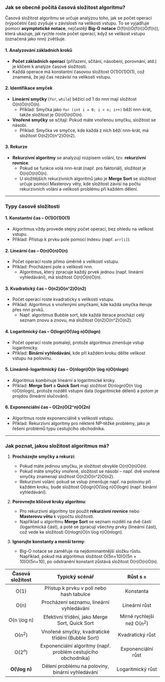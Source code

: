 ### Jak se obecně počítá časová složitost algoritmu?

Časová složitost algoritmu se určuje analýzou toho, jak se počet operací (výpočetní čas) zvyšuje v závislosti na velikosti vstupu. To se vyjadřuje pomocí **asymptotické notace**, nejčastěji **Big-O notace** O(f(n))O(f(n))O(f(n)), která ukazuje, jak rychle roste počet operací, když se velikost vstupu (označená jako nnn) zvětšuje.

#### 1. **Analyzování základních kroků**

- **Počet základních operací** (přiřazení, sčítání, násobení, porovnání, atd.) je klíčem k analýze časové složitosti.
- Každá operace má konstantní časovou složitost O(1)O(1)O(1), což znamená, že její čas nezávisí na velikosti vstupu.

#### 2. **Identifikace smyček**

- **Lineární smyčky** (`for`, `while`) běžící od 1 do nnn mají složitost O(n)O(n)O(n).
    - Příklad: Smyčka jako `for (int i = 0; i < n; i++)` běží nnn-krát, takže složitost je O(n)O(n)O(n).
- **Vnořené smyčky** se sčítají: Pokud máte vnořenou smyčku, složitost se násobí.
    - Příklad: Smyčka ve smyčce, kde každá z nich běží nnn-krát, má složitost O(n2)O(n^2)O(n2).

#### 3. **Rekurze**

- **Rekurzivní algoritmy** se analyzují rozpisem volání, tzv. **rekurzivní rovnice**.
    - Pokud se funkce volá nnn-krát (např. pro faktoriál), složitost je O(n)O(n)O(n).
    - U složitějších rekurzivních algoritmů jako je **Merge Sort** se složitost určuje pomocí Masterovy věty, kde složitost závisí na počtu rekurzivních volání a velikosti problému při každém dělení.

---

### Typy časové složitosti

#### 1. **Konstantní čas – O(1)O(1)O(1)**

- Algoritmus vždy provede stejný počet operací, bez ohledu na velikost vstupu.
- Příklad: Přístup k prvku pole pomocí indexu (např. `arr[i]`).

#### 2. **Lineární čas – O(n)O(n)O(n)**

- Počet operací roste přímo úměrně s velikostí vstupu.
- Příklad: Procházení pole o velikosti nnn.
    - Algoritmus, který zpracuje každý prvek jednou (např. lineární vyhledávání), má složitost O(n)O(n)O(n).

#### 3. **Kvadratický čas – O(n2)O(n^2)O(n2)**

- Počet operací roste kvadraticky s velikostí vstupu.
- Příklad: Algoritmus s vnořenými smyčkami, kde každá smyčka iteruje přes nnn prvků.
    - Např. algoritmus Bubble sort, kde každá iterace prochází celý seznam znovu a znovu, má složitost O(n2)O(n^2)O(n2).

#### 4. **Logaritmický čas – O(log⁡n)O(\log n)O(logn)**

- Počet operací roste pomaleji, protože algoritmus zmenšuje vstup logaritmicky.
- Příklad: **Binární vyhledávání**, kde při každém kroku dělíte velikost vstupu na polovinu.

#### 5. **Lineárně-logaritmický čas – O(nlog⁡n)O(n \log n)O(nlogn)**

- Algoritmus kombinuje lineární a logaritmické kroky.
- Příklad: **Merge Sort** a **Quick Sort** mají složitost O(nlog⁡n)O(n \log n)O(nlogn), protože rozdělí vstupní data (logaritmické dělení) a potom je projdou (lineární slučování).

#### 6. **Exponenciální čas – O(2n)O(2^n)O(2n)**

- Algoritmus roste exponenciálně s velikostí vstupu.
- Příklad: Rekurzivní algoritmy pro některé NP-těžké problémy, jako je řešení problémů typu cestujícího obchodníka.

---

### Jak poznat, jakou složitost algoritmus má?

1. **Procházejte smyčky a rekurzi**:
    
    - Pokud máte jedinou smyčku, je složitost obvykle O(n)O(n)O(n).
    - Pokud máte smyčky vnořené, složitost se násobí – např. dvě vnořené smyčky znamenají složitost O(n2)O(n^2)O(n2).
    - Rekurzivní volání: pokud se vstup zmenšuje např. na polovinu při každém kroku, bude složitost O(log⁡n)O(\log n)O(logn) (např. binární vyhledávání).
    
1. **Porovnejte klíčové kroky algoritmu**:
    
    - Pro rekurzivní algoritmy lze použít **rekurzivní rovnice** nebo **Masterovu větu** k výpočtu složitosti.
    - Například u algoritmu **Merge Sort** se seznam rozdělí na dvě části (logaritmická část), a poté se zpracují všechny prvky (lineární část), což vede ke složitosti O(nlog⁡n)O(n \log n)O(nlogn).
    
1. **Ignorujte konstanty a menší termy**:
    
    - Big-O notace se zaměřuje na nejdominantnější složku růstu. Například, pokud má algoritmus složitost O(5n+10)O(5n + 10)O(5n+10), po odstranění konstant zůstává složitost O(n)O(n)O(n).

| **Časová složitost** |                       **Typický scénář**                       |          **Růst s `n`**           |
| :------------------: | :------------------------------------------------------------: | :-------------------------------: |
|         O(1)         |            Přístup k prvku v poli nebo hash tabulce            |             Konstanta             |
|         O(n)         |            Procházení seznamu, lineární vyhledávání            |           Lineární růst           |
|     O(n \log n)      |         Efektivní třídění, jako Merge Sort, Quick Sort         | Mírně rychlejší než      O($n^2$) |
|       O($n^2$)       |       Vnořené smyčky, kvadratické třídění (Bubble Sort)        |         Kvadratický růst          |
|       O($2^n$)       | Exponenciální algoritmy (např. problém cestujícího obchodníka) |        Exponenciální růst         |
|    **O(\log n)**     |        Dělení problému na poloviny, binární vyhledávání        |         Logaritmický růst         |
